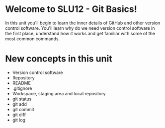 # Welcome to SLU12 - Git Basics!

In this unit you'll begin to learn the inner details of GitHub and other version control software. You'll learn why do we need version control software in the first place, understand how it works and get familiar with some of the most common commands. 


# New concepts in this unit

- Version control software
- Repository
- README
- .gitignore
- Workspace, staging area and local repository
- git status
- git add
- git commit
- git diff
- git log